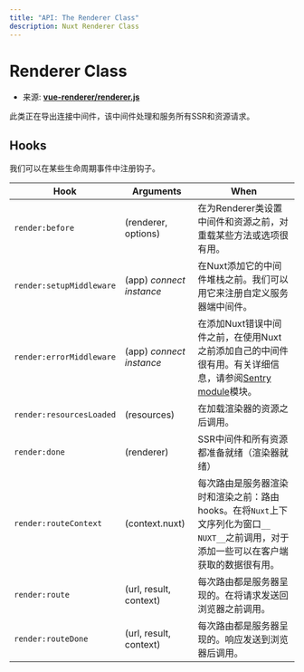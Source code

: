```yaml
---
title: "API: The Renderer Class"
description: Nuxt Renderer Class
---
```


# Renderer Class

- 来源: **[vue-renderer/renderer.js](https://github.com/nuxt/nuxt.js/blob/dev/packages/vue-renderer/src/renderer.js)**

此类正在导出连接中间件，该中间件处理和服务所有SSR和资源请求。

## Hooks

我们可以在某些生命周期事件中注册钩子。

Hook                      | Arguments                | When
--------------------------|--------------------------|--------------------------------------------------------------------------------------------------------------------------------------------------------------------------------------------------------------
 `render:before`          | (renderer, options)      | 在为Renderer类设置中间件和资源之前，对重载某些方法或选项很有用。
 `render:setupMiddleware` | (app) *connect instance* | 在Nuxt添加它的中间件堆栈之前。我们可以用它来注册自定义服务器端中间件。
 `render:errorMiddleware` | (app) *connect instance* | 在添加Nuxt错误中间件之前，在使用Nuxt之前添加自己的中间件很有用。有关详细信息，请参阅[Sentry module](https://github.com/nuxt-community/sentry-module/blob/master/lib/module.js#L122)模块。
 `render:resourcesLoaded` | (resources)              | 在加载渲染器的资源之后调用。
 `render:done`            |  (renderer)              | SSR中间件和所有资源都准备就绪（渲染器就绪）
 `render:routeContext`    |  (context.nuxt)          | 每次路由是服务器渲染时和渲染之前：路由hooks。在将`Nuxt`上下文序列化为窗口`__ NUXT__`之前调用，对于添加一些可以在客户端获取的数据很有用。
 `render:route`           |  (url, result, context)  | 每次路由都是服务器呈现的。在将请求发送回浏览器之前调用。
 `render:routeDone`       |  (url, result, context)  | 每次路由都是服务器呈现的。响应发送到浏览器后调用。
